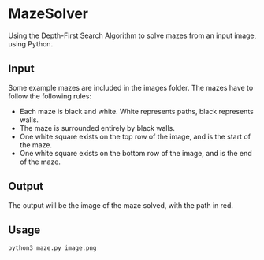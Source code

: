 # MazeSolver
Using the Depth-First Search Algorithm to solve mazes from an input image, using Python.

## Input
Some example mazes are included in the images folder. The mazes have to follow the following rules:
- Each maze is black and white. White represents paths, black represents walls.
- The maze is surrounded entirely by black walls.
- One white square exists on the top row of the image, and is the start of the maze.
- One white square exists on the bottom row of the image, and is the end of the maze.

## Output
The output will be the image of the maze solved, with the path in red.

## Usage
```
python3 maze.py image.png
```
